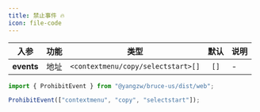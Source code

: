 ```yaml
---
title: 禁止事件 🔥
icon: file-code
---
```


入参|功能|类型|默认|说明
:-:|:-:|:-:|:-:|-
**events**|地址|`<contextmenu/copy/selectstart>[]`|`[]`|-

```js
import { ProhibitEvent } from "@yangzw/bruce-us/dist/web";

ProhibitEvent(["contextmenu", "copy", "selectstart"]);
```